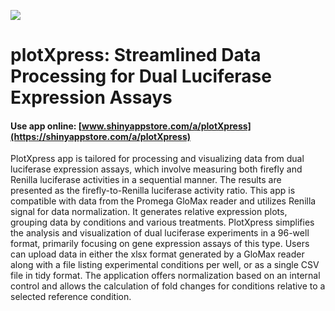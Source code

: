 ![](https://shiny-app-store3.s3.amazonaws.com/approvedapp/s065_GZpFDcgHSfPlDraD2d4pdMtB6LF9zTc1BGLCvH1V_logo_251.jpg)

# plotXpress: Streamlined Data Processing for Dual Luciferase Expression Assays

#### Use app online: __[www.shinyappstore.com/a/plotXpress](https://shinyappstore.com/a/plotXpress)__

PlotXpress app is tailored for processing and visualizing data from dual luciferase expression assays, which involve measuring both firefly and Renilla luciferase activities in a sequential manner. The results are presented as the firefly-to-Renilla luciferase activity ratio. This app is compatible with data from the Promega GloMax reader and utilizes Renilla signal for data normalization. It generates relative expression plots, grouping data by conditions and various treatments. PlotXpress simplifies the analysis and visualization of dual luciferase experiments in a 96-well format, primarily focusing on gene expression assays of this type. Users can upload data in either the xlsx format generated by a GloMax reader along with a file listing experimental conditions per well, or as a single CSV file in tidy format. The application offers normalization based on an internal control and allows the calculation of fold changes for conditions relative to a selected reference condition.
